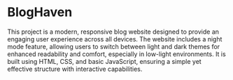 # BlogHaven

This project is a modern, responsive blog website designed to provide an engaging user experience across all devices. The website includes a night mode feature, allowing users to switch between light and dark themes for enhanced readability and comfort, especially in low-light environments. It is built using HTML, CSS, and basic JavaScript, ensuring a simple yet effective structure with interactive capabilities.
